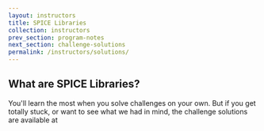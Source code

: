 ```yaml
---
layout: instructors
title: SPICE Libraries
collection: instructors
prev_section: program-notes
next_section: challenge-solutions
permalink: /instructors/solutions/
---
```


## What are SPICE Libraries?

You'll learn the most when you solve challenges on your own. But if you get totally stuck, or want to see what we had in mind, the challenge solutions are available at 